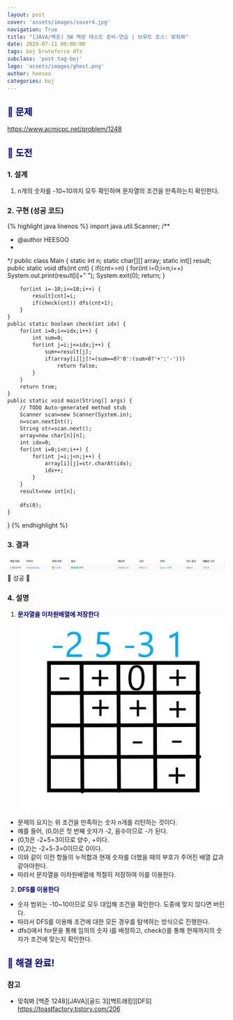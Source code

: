 ```yaml
---
layout: post
cover: 'assets/images/cover4.jpg'
navigation: True
title: "[JAVA/백준] SW 역량 테스트 준비-연습 | 브루트 포스: 맞춰봐"
date: 2020-07-11 00:00:00
tags: boj bruteforce dfs
subclass: 'post tag-boj'
logo: 'assets/images/ghost.png'
author: heesoo
categories: boj
---
```

## <span style="color:navy">👀 문제</span>
<https://www.acmicpc.net/problem/1248>

## <span style="color:navy">👊 도전</span>

### 1. 설계
1. n개의 숫자를 -10~10까지 모두 확인하며 문자열의 조건을 만족하는지 확인한다.

### 2. 구현 (성공 코드)
{% highlight java linenos %}
import java.util.Scanner;
/**
 * @author HEESOO
 *
 */
public class Main {
	static int n;
	static char[][] array;
	static int[] result;
	public static void dfs(int cnt) {
		if(cnt==n) {
			for(int i=0;i<n;i++)
				System.out.print(result[i]+" ");
			System.exit(0);
			return;
		}
		
		for(int i=-10;i<=10;i++) {
			result[cnt]=i;
			if(check(cnt)) dfs(cnt+1);
		}
	}
	public static boolean check(int idx) {
		for(int i=0;i<=idx;i++) {
			int sum=0;
			for(int j=i;j<=idx;j++) {
				sum+=result[j];
				if(array[i][j]!=(sum==0?'0':(sum>0?'+':'-')))
					return false;
			}
		}
		return true;
	}
	public static void main(String[] args) {
		// TODO Auto-generated method stub
		Scanner scan=new Scanner(System.in);
		n=scan.nextInt();
		String str=scan.next();
		array=new char[n][n];
		int idx=0;
		for(int i=0;i<n;i++) {
			for(int j=i;j<n;j++) {
				array[i][j]=str.charAt(idx);
				idx++;
			}				
		}			
		result=new int[n];
		
		dfs(0);
	}
}
{% endhighlight %}

### 3. 결과
![실행결과](./assets/images/200711_1.PNG)
🤟 성공 🤟  

### 4. 설명
1. **<span style="color:navy">문자열을 이차원배열에 저장한다</span>**  
![그림1](./assets/images/200711_2.png)
- 문제의 요지는 위 조건을 만족하는 숫자 n개를 리턴하는 것이다.
- 예를 들어, (0,0)은 첫 번째 숫자가 -2, 음수이므로 -가 된다.
- (0,1)은 -2+5=3이므로 양수, +이다.
- (0,2)는 -2+5-3=0이므로 0이다.
- 이와 같이 이전 항들의 누적합과 현재 숫자를 더했을 때의 부호가 주어진 배열 값과 같아야한다.
- 따라서 문자열을 이차원배열에 적절히 저장하여 이를 이용한다.

2. **<span style="color:navy">DFS를 이용한다</span>**  
- 숫자 범위는 -10~10이므로 모두 대입해 조건을 확인한다. 도중에 맞지 않다면 버린다.
- 따라서 DFS를 이용해 조건에 대한 모든 경우를 탐색하는 방식으로 진행한다.
- dfs()에서 for문을 통해 임의의 숫자 i를 배정하고, check()를 통해 현재까지의 숫자가 조건에 맞는지 확인한다.

## <span style="color:navy">👏 해결 완료!</span>

### 참고
- 맞춰봐 [백준 1248][JAVA][골드 3][백트래킹][DFS] <https://toastfactory.tistory.com/206>